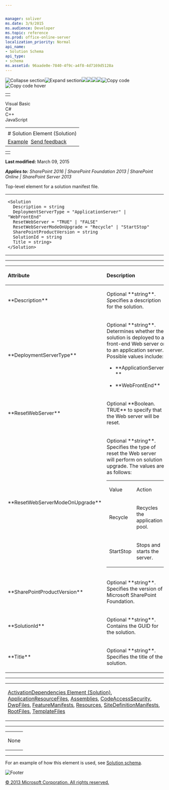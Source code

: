 ```yaml
---


manager: soliver
ms.date: 3/9/2015
ms.audience: Developer
ms.topic: reference
ms.prod: office-online-server
localization_priority: Normal
api_name:
- Solution Schema
api_type:
- schema
ms.assetid: 96aade0e-7840-4f9c-a4f8-4d7169d5128a
---
```


![Collapse
section](../icons/collapse_all.gif "Collapse section")![Expand
section](../icons/expand_all.gif "Expand section")![](../icons/collapse_all.gif)![](../icons/expand_all.gif)![](../icons/dropdown.gif)![](../icons/dropdownHover.gif)![Copy
code](../icons/copycode.gif "Copy code")![Copy code
hover](../icons/copycodeHighlight.gif "Copy code hover")
<table>
<tbody>
<tr class="odd">
<td align="left"></td>
</tr>
</tbody>
</table>

Visual Basic  
C\#  
C++  
JavaScript  

<table>
<tbody>
<tr class="odd">
<td align="left"><span id="runningHeaderText"></span></td>
</tr>
<tr class="even">
<td align="left"># Solution Element (Solution)</td>
</tr>
<tr class="odd">
<td align="left"><a href="#exampleToggle">Example</a>  <span id="headfeedbackarea" class="feedbackhead"><a href="javascript:SubmitFeedback(&#39;docthis@Microsoft.com&#39;,&#39;&#39;,&#39;&#39;,&#39;&#39;,&#39;1.0.18082.1225&#39;,&#39;%0\dThank%20you%20for%20your%20feedback.%20The%20developer%20writing%20teams%20use%20your%20feedback%20to%20improve%20documentation.%20While%20we%20are%20reviewing%20your%20feedback,%20we%20may%20send%20you%20e-mail%20to%20ask%20for%20clarification%20or%20feedback%20on%20a%20solution.%20We%20do%20not%20use%20your%20e-mail%20address%20for%20any%20other%20purpose%20and%20we%20delete%20it%20after%20we%20finish%20our%20review.%0\AFor%20further%20information%20about%20the%20privacy%20policies%20of%20Microsoft,%20please%20see%20http://privacy.microsoft.com/en-us/default.aspx.%0\A%0\d&#39;,&#39;Customer%20feedback&#39;);">Send feedback</a></span></td>
</tr>
</tbody>
</table>

<table>
<colgroup>
<col width="100%" />
</colgroup>
<tbody>
<tr class="odd">
<td align="left"></td>
</tr>
</tbody>
</table>

**Last modified:** March 09, 2015

***Applies to:** SharePoint 2016 | SharePoint Foundation 2013 |
SharePoint Online | SharePoint Server 2013*

Top-level element for a solution manifest file.

<span codelanguage="other"></span>
<table>
<colgroup>
<col width="100%" />
</colgroup>
<tbody>
<tr class="odd">
<td align="left"><pre><code>&lt;Solution 
  Description = string 
  DeploymentServerType = &quot;ApplicationServer&quot; | &quot;WebFrontEnd&quot;
  ResetWebServer = &quot;TRUE&quot; | &quot;FALSE&quot; 
  ResetWebServerModeOnUpgrade = &quot;Recycle&quot; | &quot;StartStop&quot; 
  SharePointProductVersion = string
  SolutionId = string 
  Title = string&gt;
&lt;/Solution&gt;</code></pre></td>
</tr>
</tbody>
</table>


-----------------------------------------------------------------------------------------------------------------------------------------------------------------------------------------------

<table>
<colgroup>
<col width="50%" />
<col width="50%" />
</colgroup>
<thead>
<tr class="header">
<th align="left"><p>Attribute</p></th>
<th align="left"><p>Description</p></th>
</tr>
</thead>
<tbody>
<tr class="odd">
<td align="left"><p>**Description**</p></td>
<td align="left"><p>Optional **string**. Specifies a description for the solution.</p></td>
</tr>
<tr class="even">
<td align="left"><p>**DeploymentServerType**</p></td>
<td align="left"><p>Optional **string**. Determines whether the solution is deployed to a front-end Web server or to an application server. Possible values include:</p>
<ul>
<li><p>**ApplicationServer **</p></li>
<li><p>**WebFrontEnd**</p></li>
</ul></td>
</tr>
<tr class="odd">
<td align="left"><p>**ResetWebServer**</p></td>
<td align="left"><p>Optional **Boolean</span>. <span class="keyword">TRUE** to specify that the Web server will be reset.</p></td>
</tr>
<tr class="even">
<td align="left"><p>**ResetWebServerModeOnUpgrade**</p></td>
<td align="left"><p>Optional **string**. Specifies the type of reset the Web server will perform on solution upgrade. The values are as follows:</p>
<div class="tableSection">
<table>
<colgroup>
<col width="50%" />
<col width="50%" />
</colgroup>
<tbody>
<tr class="odd">
<td align="left"><p>Value</p></td>
<td align="left"><p>Action</p></td>
</tr>
<tr class="even">
<td align="left"><p>Recycle</p></td>
<td align="left"><p>Recycles the application pool.</p></td>
</tr>
<tr class="odd">
<td align="left"><p>StartStop</p></td>
<td align="left"><p>Stops and starts the server.</p></td>
</tr>
</tbody>
</table>
</div></td>
</tr>
<tr class="odd">
<td align="left"><p>**SharePointProductVersion**</p></td>
<td align="left"><p>Optional **string**. Specifies the version of Microsoft SharePoint Foundation.</p></td>
</tr>
<tr class="even">
<td align="left"><p>**SolutionId**</p></td>
<td align="left"><p>Optional **string**. Contains the GUID for the solution.</p></td>
</tr>
<tr class="odd">
<td align="left"><p>**Title**</p></td>
<td align="left"><p>Optional **string**. Specifies the title of the solution.</p></td>
</tr>
</tbody>
</table>


---------------------------------------------------------------------------------------------------------------------------------------------------------------------------------------------------

<table>
<colgroup>
<col width="100%" />
</colgroup>
<tbody>
<tr class="odd">
<td align="left"><p><span sdata="link"><a href="activationdependencies-element-solution.htm">ActivationDependencies Element (Solution)</a></span>, <a href="applicationresourcefiles-element-solution.htm">ApplicationResourceFiles</a>, <a href="assemblies-element-solutionassemblies.htm">Assemblies</a>, <a href="codeaccesssecurity-element-solution.htm">CodeAccessSecurity</a>, <a href="dwpfiles-element-solution.htm">DwpFiles</a>, <a href="featuremanifests-element-solution.htm">FeatureManifests</a>, <a href="resources-element-solution.htm">Resources</a>, <a href="sitedefinitionmanifests-element-solution.htm">SiteDefinitionManifests</a>, <a href="rootfiles-element-solution.htm">RootFiles</a>, <a href="templatefiles-element-solution.htm">TemplateFiles</a></p></td>
</tr>
</tbody>
</table>


----------------------------------------------------------------------------------------------------------------------------------------------------------------------------------------------------

<table>
<colgroup>
<col width="100%" />
</colgroup>
<tbody>
<tr class="odd">
<td align="left"><p>None</p></td>
</tr>
</tbody>
</table>


------------------------------------------------------------------------------------------------------------------------------------------------------------------------------------------

For an example of how this element is used, see <span
sdata="link">[Solution
schema](solution-schema.htm)</span>.

![Footer](../icons/footer.gif "Footer")

[© 2013 Microsoft Corporation. All rights
reserved.](office-2013-documentation-copyright-notice.htm)



